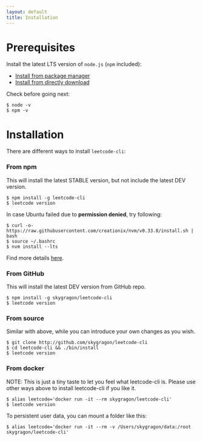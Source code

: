 ```yaml
---
layout: default
title: Installation
---
```


# Prerequisites

Install the latest LTS version of `node.js` (`npm` included):

* [Install from package manager](https://nodejs.org/en/download/package-manager/)
* [Install from directly download](https://nodejs.org/en/download/)

Check before going next:

	$ node -v
	$ npm -v

# Installation

There are different ways to install `leetcode-cli`:

### From npm

This will install the latest STABLE version, but not include the latest DEV version.

    $ npm install -g leetcode-cli
    $ leetcode version

In case Ubuntu failed due to **permission denied**, try following:

	$ curl -o- https://raw.githubusercontent.com/creationix/nvm/v0.33.8/install.sh | bash
	$ source ~/.bashrc
	$ nvm install --lts

Find more details [here](https://docs.npmjs.com/getting-started/fixing-npm-permissions).

### From GitHub

This will install the latest DEV version from GitHub repo.

	$ npm install -g skygragon/leetcode-cli
	$ leetcode version

### From source

Similar with above, while you can introduce your own changes as you wish.

    $ git clone http://github.com/skygragon/leetcode-cli
    $ cd leetcode-cli && ./bin/install
    $ leetcode version

### From docker

NOTE: This is just a tiny taste to let you feel what leetcode-cli is. Please use other ways above to install leetcode-cli if you like it.

	$ alias leetcode='docker run -it --rm skygragon/leetcode-cli'
	$ leetcode version

To persistent user data, you can mount a folder like this:

	$ alias leetcode='docker run -it --rm -v /Users/skygragon/data:/root skygragon/leetcode-cli'
